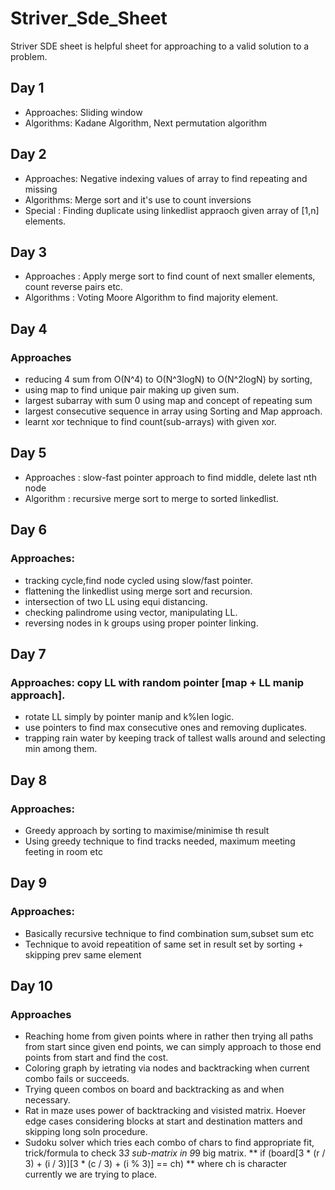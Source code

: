 # Striver_Sde_Sheet
Striver SDE sheet is helpful sheet for approaching to a valid solution to a problem.

## Day 1
- Approaches:  Sliding window
- Algorithms: Kadane Algorithm, Next permutation algorithm 

## Day 2
- Approaches: Negative indexing values of array to find repeating and missing
- Algorithms: Merge sort and it's use to count inversions
- Special   : Finding duplicate using linkedlist appraoch given array of [1,n] elements.

## Day 3
- Approaches : Apply merge sort to find count of next smaller elements, count reverse pairs etc.
- Algorithms : Voting Moore Algorithm to find majority element.

## Day 4
### Approaches  
- reducing 4 sum from  O(N^4) to O(N^3logN) to O(N^2logN) by sorting, 
- using map to find unique pair making up given sum.
- largest subarray with sum 0 using map and concept of repeating sum
- largest consecutive sequence in array using Sorting and Map approach.
- learnt xor technique to find count(sub-arrays) with given xor.


## Day 5
- Approaches : slow-fast pointer approach to find middle, delete last nth node
- Algorithm : recursive merge sort to merge to sorted linkedlist.

## Day 6
### Approaches: 
- tracking cycle,find node cycled using slow/fast pointer.
- flattening the linkedlist using merge sort and recursion.
- intersection of two LL using equi distancing.
- checking palindrome using vector, manipulating LL.
- reversing nodes in k groups using proper pointer linking.

## Day 7
### Approaches: copy LL with random pointer [map + LL manip approach].
- rotate LL simply by pointer manip and k%len logic.
- use pointers to find max consecutive ones and removing duplicates.
- trapping rain water by keeping track of tallest walls around and selecting min among them.   

## Day 8
### Approaches: 
- Greedy approach by sorting to maximise/minimise th result
- Using greedy technique to find tracks needed, maximum meeting feeting in room etc

## Day 9
### Approaches:
- Basically recursive technique to find combination sum,subset sum etc
- Technique to avoid repeatition of same set in result set by sorting + skipping prev same element

## Day 10
### Approaches
- Reaching home from given points where in rather then trying all paths from start
  since given end points, we can simply approach to those end points from start and find the cost.
- Coloring graph by ietrating via nodes and backtracking when current combo fails or succeeds.
- Trying queen combos on board and backtracking as and when necessary.
- Rat in maze uses power of backtracking and visisted matrix. Hoever edge cases considering 
  blocks at start and destination matters and skipping long soln procedure.
- Sudoku solver which tries each combo of chars to find appropriate fit,
  trick/formula to check 3*3 sub-matrix in 9*9 big matrix. ** if (board[3 * (r / 3) + (i / 3)][3 * (c / 3) + (i % 3)] == ch) ** 
  where ch is character currently we are trying to place.

